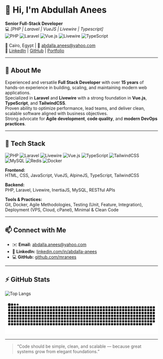 # 👋 Hi, I'm Abdullah Anees
**Senior Full-Stack Developer**  
💻 *[PHP | Laravel | VueJS | Livewire | Typescript]*  
![PHP](https://img.shields.io/badge/PHP-777BB4?style=for-the-badge&logo=php&logoColor=white)
![Laravel](https://img.shields.io/badge/Laravel-FF2D20?style=for-the-badge&logo=laravel&logoColor=white)
![Vue.js](https://img.shields.io/badge/Vue.js-35495E?style=for-the-badge&logo=vue.js&logoColor=4FC08D)
![Livewire](https://img.shields.io/badge/Livewire-4E56A6?style=for-the-badge&logo=laravel&logoColor=white)
![TypeScript](https://img.shields.io/badge/TypeScript-007ACC?style=for-the-badge&logo=typescript&logoColor=white)

📍 Cairo, Egypt | 📧 abdalla.anees@yahoo.com  
🔗 [LinkedIn](https://linkedin.com/in/abdalla-anees) | [GitHub](https://github.com/mranees) | [Portfolio](https://mranees.github.io)

---

## 🧠 About Me
Experienced and versatile **Full Stack Developer** with over **15 years** of hands-on experience in building, scaling, and maintaining modern web applications.  
Specialized in **Laravel** and **Livewire** with a strong foundation in **Vue.js**, **TypeScript**, and **TailwindCSS**.  
Proven ability to optimize performance, lead teams, and deliver clean, scalable software aligned with business objectives.  
Strong advocate for **Agile development**, **code quality**, and **modern DevOps practices**.

---

## 🧰 Tech Stack

![PHP](https://img.shields.io/badge/PHP-777BB4?style=for-the-badge&logo=php&logoColor=white)
![Laravel](https://img.shields.io/badge/Laravel-FF2D20?style=for-the-badge&logo=laravel&logoColor=white)
![Livewire](https://img.shields.io/badge/Livewire-4E56A6?style=for-the-badge&logo=laravel&logoColor=white)
![Vue.js](https://img.shields.io/badge/Vue.js-35495E?style=for-the-badge&logo=vue.js&logoColor=4FC08D)
![TypeScript](https://img.shields.io/badge/TypeScript-007ACC?style=for-the-badge&logo=typescript&logoColor=white)
![TailwindCSS](https://img.shields.io/badge/TailwindCSS-06B6D4?style=for-the-badge&logo=tailwindcss&logoColor=white)
![MySQL](https://img.shields.io/badge/MySQL-4479A1?style=for-the-badge&logo=mysql&logoColor=white)
![Redis](https://img.shields.io/badge/Redis-DC382D?style=for-the-badge&logo=redis&logoColor=white)
![Docker](https://img.shields.io/badge/Docker-2496ED?style=for-the-badge&logo=docker&logoColor=white)

**Frontend:**  
HTML, CSS, JavaScript, VueJS, AlpineJS, TypeScript, TailwindCSS  

**Backend:**  
PHP, Laravel, Livewire, InertiaJS, MySQL, RESTful APIs  

**Tools & Practices:**  
Git, Docker, Agile Methodologies, Testing (Unit, Feature, Integration), Deployment (VPS, Cloud, cPanel), Minimal & Clean Code  

---

## 📫 Connect with Me
- ✉️ **Email:** [abdalla.anees@yahoo.com](mailto:abdalla.anees@yahoo.com)  
- 💼 **LinkedIn:** [linkedin.com/in/abdalla-anees](https://linkedin.com/in/abdalla-anees)  
- 💻 **GitHub:** [github.com/mranees](https://github.com/mranees)  

---

## ⚡ GitHub Stats
![Top Langs](https://github-readme-stats.vercel.app/api/top-langs/?username=mranees&layout=compact&theme=dracula)

<p align="left">
  <img src="https://raw.githubusercontent.com/platane/snk/output/github-contribution-grid-snake-dark.svg">
</p>

---
> “Code should be simple, clean, and scalable — because great systems grow from elegant foundations.”
